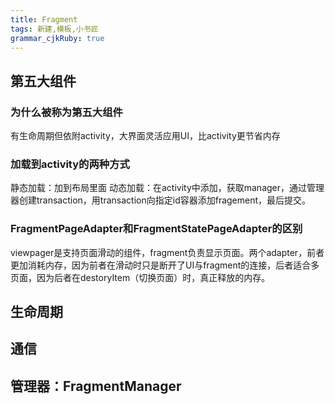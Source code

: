 ```yaml
---
title: Fragment
tags: 新建,模板,小书匠
grammar_cjkRuby: true
---
```


## 第五大组件
### 为什么被称为第五大组件
有生命周期但依附activity，大界面灵活应用UI，比activity更节省内存
### 加载到activity的两种方式
静态加载：加到布局里面
动态加载：在activity中添加，获取manager，通过管理器创建transaction，用transaction向指定id容器添加fragement，最后提交。
### FragmentPageAdapter和FragmentStatePageAdapter的区别
viewpager是支持页面滑动的组件，fragment负责显示页面。两个adapter，前者更加消耗内存，因为前者在滑动时只是断开了UI与fragment的连接，后者适合多页面，因为后者在destoryItem（切换页面）时，真正释放的内存。
## 生命周期
## 通信
## 管理器：FragmentManager